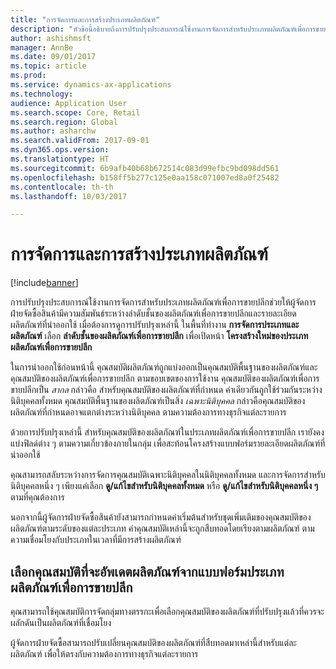 ```yaml
---
title: "การจัดการและการสร้างประเภทผลิตภัณฑ์"
description: "หัวข้อนี้อธิบายถึงการปรับปรุงประสบการณ์ใช้งานการจัดการสำหรับประเภทผลิตภัณฑ์เพื่อการขายปลีก การปรับปรุงเหล่านี้ช่วยให้ผู้จัดการฝ่ายจัดซื้อสินค้ามีความสัมพันธ์ระหว่างลำดับชั้นของผลิตภัณฑ์เพื่อการขายปลีกและรายละเอียดผลิตภัณฑ์ที่นำออกใช้"
author: ashishmsft
manager: AnnBe
ms.date: 09/01/2017
ms.topic: article
ms.prod: 
ms.service: dynamics-ax-applications
ms.technology: 
audience: Application User
ms.search.scope: Core, Retail
ms.search.region: Global
ms.author: asharchw
ms.search.validFrom: 2017-09-01
ms.dyn365.ops.version: 
ms.translationtype: HT
ms.sourcegitcommit: 6b9afb40b68b672514c083d99efbc9bd098dd561
ms.openlocfilehash: b158ff5b277c125e0aa158c071007ed8a0f25482
ms.contentlocale: th-th
ms.lasthandoff: 10/03/2017

---
```


# <a name="product-category-management-and-creation"></a>การจัดการและการสร้างประเภทผลิตภัณฑ์

[!include[banner](./includes/banner.md)]

การปรับปรุงประสบการณ์ใช้งานการจัดการสำหรับประเภทผลิตภัณฑ์เพื่อการขายปลีกช่วยให้ผู้จัดการฝ่ายจัดซื้อสินค้ามีความสัมพันธ์ระหว่างลำดับชั้นของผลิตภัณฑ์เพื่อการขายปลีกและรายละเอียดผลิตภัณฑ์ที่นำออกใช้ เมื่อต้องการดูการปรับปรุงเหล่านี้ ในพื้นที่ทำงาน **การจัดการประเภทและผลิตภัณฑ์** เลือก **ลำดับชั้นของผลิตภัณฑ์เพื่อการขายปลีก** เพื่อเปิดหน้า **โครงสร้างใหม่ของประเภทผลิตภัณฑ์เพื่อการขายปลีก** 

ในการนำออกใช้ก่อนหน้านี้ คุณสมบัติผลิตภัณฑ์ถูกแบ่งออกเป็นคุณสมบัติพื้นฐานของผลิตภัณฑ์และคุณสมบัติของผลิตภัณฑ์เพื่อการขายปลีก ตามขอบเขตของการใช้งาน คุณสมบัติของผลิตภัณฑ์เพื่อการขายปลีกเป็น *สากล* กล่าวคือ สำหรับคุณสมบัติของผลิตภัณฑ์ที่กำหนด ค่าเดียวกันถูกใช้ร่วมกันระหว่างนิติบุคคลทั้งหมด คุณสมบัติพื้นฐานของผลิตภัณฑ์เป็นสิ่ง *เฉพาะนิติบุคคล* กล่าวคือคุณสมบัติของผลิตภัณฑ์ที่กำหนดอาจแตกต่างระหว่างนิติบุคคล ตามความต้องการทางธุรกิจแต่ละรายการ

ด้วยการปรับปรุงเหล่านี้ สำหรับคุณสมบัติของผลิตภัณฑ์ในประเภทผลิตภัณฑ์เพื่อการขายปลีก เรายังคงแบ่งฟิลด์ต่าง ๆ ตามความเกี่ยวข้องภายในกลุ่ม เพื่อสะท้อนโครงสร้างแบบฟอร์มรายละเอียดผลิตภัณฑ์ที่นำออกใช้

คุณสามารถสลับระหว่างการจัดการคุณสมบัติเฉพาะนิติบุคคลในนิติบุคคลทั้งหมด และการจัดการสำหรับนิติบุคคลหนึ่ง ๆ เพียงแค่เลือก **ดู/แก้ไขสำหรับนิติบุคคลทั้งหมด** หรือ **ดู/แก้ไขสำหรับนิติบุคคลหนึ่ง ๆ** ตามที่คุณต้องการ

นอกจากนี้ผู้จัดการฝ่ายจัดซื้อสินค้ายังสามารถกำหนดค่าเริ่มต้นสำหรับชุดเพิ่มเติมของคุณสมบัติของผลิตภัณฑ์ตามระดับของแต่ละประเภท ค่าคุณสมบัติเหล่านี้จะถูกสืบทอดโดยเรียงตามผลิตภัณฑ์ ตามความเชื่อมโยงกับประเภทในเวลาที่มีการสร้างผลิตภัณฑ์

## <a name="select-properties-to-update-products-from-the-retail-product-category-form"></a>เลือกคุณสมบัติที่จะอัพเดตผลิตภัณฑ์จากแบบฟอร์มประเภทผลิตภัณฑ์เพื่อการขายปลีก

คุณสามารถใช้คุณสมบัติการจัดกลุ่มทางตรรกะเพื่อเลือกคุณสมบัติของผลิตภัณฑ์ที่ปรับปรุงแล้วที่ควรจะผลักดันเป็นผลิตภัณฑ์ที่เชื่อมโยง

ผู้จัดการฝ่ายจัดซื้อสามารถปรับเปลี่ยนคุณสมบัติของผลิตภัณฑ์ที่สืบทอดมาเหล่านี้สำหรับแต่ละผลิตภัณฑ์ เพื่อให้ตรงกับความต้องการทางธุรกิจแต่ละรายการ

